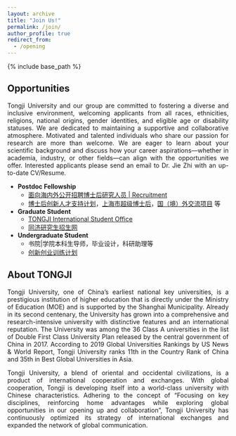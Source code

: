 ```yaml
---
layout: archive
title: "Join Us!"
permalink: /join/
author_profile: true
redirect_from:
  - /opening
---
```


<style> .aligncenter {text-align: center;} </style>
<style> body {text-align: justify} </style> <!-- Justify text. -->

{% include base_path %}

## Opportunities
Tongji University and our group are committed to fostering a diverse and inclusive environment, welcoming applicants from all races, ethnicities, religions, national origins, gender identities, and eligible age or disability statuses. We are dedicated to maintaining a supportive and collaborative atmosphere. Motivated and talented individuals who share our passion for research are more than welcome. We are eager to learn about your scientific background and discuss how your career aspirations—whether in academia, industry, or other fields—can align with the opportunities we offer. Interested applicants please send an email to Dr. Jie Zhi with an up-to-date CV/Resume. 

- **Postdoc Fellowship**
  - [面向海内外公开招聘博士后研究人员 &#124; Recruitment](https://hr.tongji.edu.cn/info/1177/48731.htm)
  - [博士后创新人才支持计划](https://www.chinapostdoctor.org.cn/prod-api/profile/info/fujian/20240206/18a79ece-0837-4eaf-b149-ddaa2003065f.pdf)，[上海市超级博士后](https://www.sh-italent.com/Article/202408/202408130001.shtml)，[国（境）外交流项目](https://www.chinapostdoctor.org.cn/prod-api/profile/info/fujian/20240223/287e7dc9-0966-4772-9ba2-b85dc4979f3c.pdf) 等
- **Graduate Student**
  - [TONGJI International Student Office](https://study.tongji.edu.cn/English/HOME.htm)
  - [同济研究生招生网](https://yz.tongji.edu.cn/) 
- **Undergraduate Student**
  - 书院&#124;学院本科生导师，毕业设计，科研助理等
  - [创新创业训练计划](https://cxcy.tongji.edu.cn/CXCY/TONGJI/)

## About TONGJI
Tongji University, one of China’s earliest national key universities, is a prestigious institution of higher education that is directly under the Ministry of Education (MOE) and is supported by the Shanghai Municipality. Already in its second centenary, the University has grown into a comprehensive and research-intensive university with distinctive features and an international reputation. The University was among the 36 Class A universities in the list of Double First Class University Plan released by the central government of China in 2017. According to 2019 Global Universities Rankings by US News & World Report, Tongji University ranks 11th in the Country Rank of China and 35th in Best Global Universities in Asia. 

Tongji University, a blend of oriental and occidental civilizations, is a product of international cooperation and exchanges. With global cooperation, Tongji is developing itself into a world-class university with Chinese characteristics. Adhering to the concept of “Focusing on key disciplines, reinforcing home advantages while exploring global opportunities in our opening up and collaboration”, Tongji University has continuously optimized its strategy of international exchanges and expanded the network of global communication.
